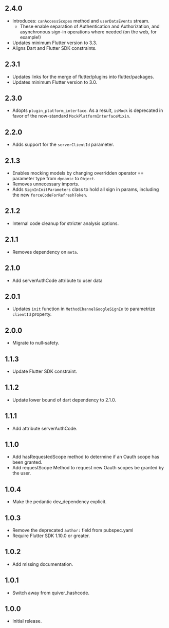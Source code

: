 ## 2.4.0

* Introduces: `canAccessScopes` method and `userDataEvents` stream.
  * These enable separation of Authentication and Authorization, and asynchronous
    sign-in operations where needed (on the web, for example!)
* Updates minimum Flutter version to 3.3.
* Aligns Dart and Flutter SDK constraints.

## 2.3.1

* Updates links for the merge of flutter/plugins into flutter/packages.
* Updates minimum Flutter version to 3.0.

## 2.3.0

* Adopts `plugin_platform_interface`. As a result, `isMock` is deprecated in
  favor of the now-standard `MockPlatformInterfaceMixin`.

## 2.2.0

* Adds support for the `serverClientId` parameter.

## 2.1.3

* Enables mocking models by changing overridden operator == parameter type from `dynamic` to `Object`.
* Removes unnecessary imports.
* Adds `SignInInitParameters` class to hold all sign in params, including the new `forceCodeForRefreshToken`.

## 2.1.2

* Internal code cleanup for stricter analysis options.

## 2.1.1

* Removes dependency on `meta`.

## 2.1.0

* Add serverAuthCode attribute to user data

## 2.0.1

* Updates `init` function in `MethodChannelGoogleSignIn` to parametrize `clientId` property.

## 2.0.0

* Migrate to null-safety.

## 1.1.3

* Update Flutter SDK constraint.

## 1.1.2

* Update lower bound of dart dependency to 2.1.0.

## 1.1.1

* Add attribute serverAuthCode.

## 1.1.0

* Add hasRequestedScope method to determine if an Oauth scope has been granted.
* Add requestScope Method to request new Oauth scopes be granted by the user.

## 1.0.4

* Make the pedantic dev_dependency explicit.

## 1.0.3

* Remove the deprecated `author:` field from pubspec.yaml
* Require Flutter SDK 1.10.0 or greater.

## 1.0.2

* Add missing documentation.

## 1.0.1

* Switch away from quiver_hashcode.

## 1.0.0

* Initial release.
